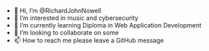 - 👋 Hi, I’m @RichardJohnNowell
- 👀 I’m interested in music and cybersecurity
- 🌱 I’m currently learning Diploma in Web Application Development
- 💞️ I’m looking to collaborate on some
- 📫 How to reach me please leave a GitHub message

<!---
RichardJohnNowell/RichardJohnNowell is a ✨ special ✨ repository because its `README.md` (this file) appears on your GitHub profile.
You can click the Preview link to take a look at your changes.
--->
